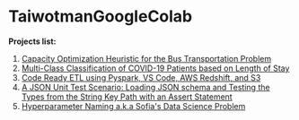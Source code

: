 # TaiwotmanGoogleColab


**Projects list:**

1. [Capacity Optimization Heuristic for the Bus Transportation Problem](https://github.com/taiwotman/TaiwotmanGoogleColab/blob/main/Capacity_Optimization_Heuristic_for_the_Bus_Transportation_Problem.ipynb)
2. [Multi-Class Classification of COVID-19 Patients based on Length of Stay](https://github.com/taiwotman/TaiwotmanGoogleColab/blob/main/COVID_HOSPITAL_TREATMENT_Predicting_Patient's_Length_of_Stay(LOS)_using_Kaggle_Data.ipynb)
3. [Code Ready ETL using Pyspark, VS Code, AWS Redshift, and S3](https://github.com/taiwotman/TaiwotmanGoogleColab/blob/main/Code_Ready_ETL_using_Pyspark%2C_VS_Code%2C_AWS_Redshift%2C_and_S3.ipynb)
4. [A JSON Unit Test Scenario: Loading JSON schema and Testing the Types from the String Key Path with an Assert Statement](https://github.com/taiwotman/TaiwotmanGoogleColab/blob/main/Json_reader_with_unittest.ipynb)
5. [Hyperparameter Naming a.k.a Sofia's Data Science Problem](https://github.com/taiwotman/TaiwotmanGoogleColab/blob/main/hyperparameter_naming.ipynb)

